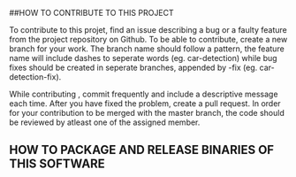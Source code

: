 ##HOW TO CONTRIBUTE TO THIS PROJECT

To contribute to this projet, find an issue describing a bug or a faulty feature from the project repository on Github. To be able to contribute, create a new branch for your work. The branch name should follow a pattern, the feature name will include dashes to seperate words (eg. car-detection) while bug fixes should be created in seperate branches, appended by -fix (eg. car-detection-fix).

While contributing , commit frequently and include a descriptive message each time. After you have fixed the problem, create a pull request. In order for your contribution to be merged with the master branch, the code should be reviewed by atleast one of the assigned member.

## HOW TO PACKAGE AND RELEASE BINARIES OF THIS SOFTWARE
